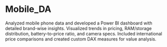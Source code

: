 # Mobile_DA
Analyzed mobile phone data and developed a Power BI dashboard with detailed brand-wise insights. Visualized trends in pricing, RAM/storage distribution, battery-to-price ratio, and camera specs. Included international price comparisons and created custom DAX measures for value analysis.
